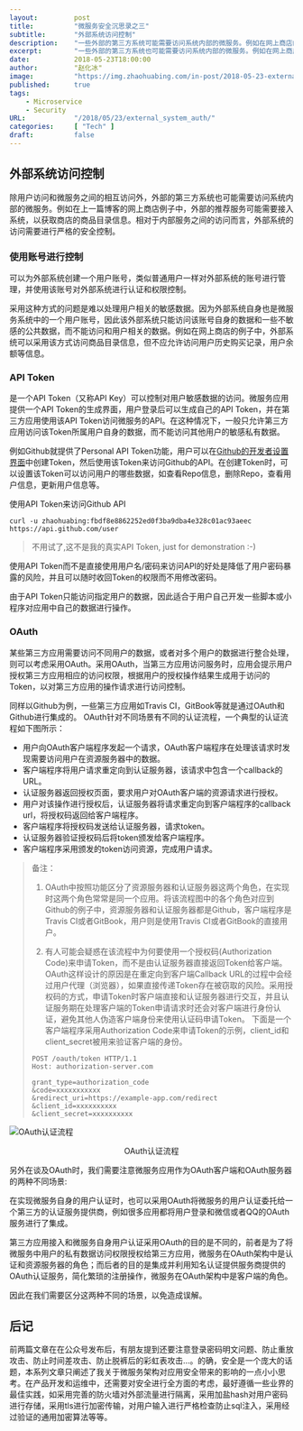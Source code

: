 ```yaml
---
layout:         post
title:          "微服务安全沉思录之三"
subtitle:       "外部系统访问控制"
description:    "一些外部的第三方系统可能需要访问系统内部的微服务。例如在网上商店的例子中，外部的推荐服务可能需要接入系统，以获取商店的商品目录信息。相对于内部服务之间的访问而言，外部系统的访问需要进行严格的安全控制。"
excerpt:        "一些外部的第三方系统也可能需要访问系统内部的微服务。例如在网上商店的例子中，外部的推荐服务可能需要接入系统，以获取商店的商品目录信息。相对于内部服务之间的访问而言，外部系统的访问需要进行严格的安全控制。"
date:           2018-05-23T18:00:00
author:         "赵化冰"
image:          "https://img.zhaohuabing.com/in-post/2018-05-23-external_system_auth/background.jpg"
published:      true 
tags:
    - Microservice
    - Security
URL:            "/2018/05/23/external_system_auth/"
categories:     [ "Tech" ]
draft:          false
---
```


## 外部系统访问控制
除用户访问和微服务之间的相互访问外，外部的第三方系统也可能需要访问系统内部的微服务。例如在上一篇博客的网上商店例子中，外部的推荐服务可能需要接入系统，以获取商店的商品目录信息。相对于内部服务之间的访问而言，外部系统的访问需要进行严格的安全控制。

### 使用账号进行控制
可以为外部系统创建一个用户账号，类似普通用户一样对外部系统的账号进行管理，并使用该账号对外部系统进行认证和权限控制。

采用这种方式的问题是难以处理用户相关的敏感数据。因为外部系统自身也是微服务系统中的一个用户账号，因此该外部系统只能访问该账号自身的数据和一些不敏感的公共数据，而不能访问和用户相关的数据。例如在网上商店的例子中，外部系统可以采用该方式访问商品目录信息，但不应允许访问用户历史购买记录，用户余额等信息。

### API Token
是一个API Token（又称API Key）可以控制对用户敏感数据的访问。微服务应用提供一个API Token的生成界面，用户登录后可以生成自己的API Token，并在第三方应用使用该API Token访问微服务的API。在这种情况下，一般只允许第三方应用访问该Token所属用户自身的数据，而不能访问其他用户的敏感私有数据。

例如Github就提供了Personal API Token功能，用户可以在[Github的开发者设置界面](https://github.com/settings/tokens)中创建Token，然后使用该Token来访问Github的API。在创建Token时，可以设置该Token可以访问用户的哪些数据，如查看Repo信息，删除Repo，查看用户信息，更新用户信息等。

使用API Token来访问Github API
```
curl -u zhaohuabing:fbdf8e8862252ed0f3ba9dba4e328c01ac93aeec https://api.github.com/user

```
> 不用试了,这不是我的真实API Token, just for demonstration :-)

使用API Token而不是直接使用用户名/密码来访问API的好处是降低了用户密码暴露的风险，并且可以随时收回Token的权限而不用修改密码。


由于API Token只能访问指定用户的数据，因此适合于用户自己开发一些脚本或小程序对应用中自己的数据进行操作。
### OAuth
某些第三方应用需要访问不同用户的数据，或者对多个用户的数据进行整合处理，则可以考虑采用OAuth。采用OAuth，当第三方应用访问服务时，应用会提示用户授权第三方应用相应的访问权限，根据用户的授权操作结果生成用于访问的Token，以对第三方应用的操作请求进行访问控制。

同样以Github为例，一些第三方应用如Travis CI，GitBook等就是通过OAuth和Github进行集成的。
OAuth针对不同场景有不同的认证流程，一个典型的认证流程如下图所示：
* 用户向OAuth客户端程序发起一个请求，OAuth客户端程序在处理该请求时发现需要访问用户在资源服务器中的数据。
* 客户端程序将用户请求重定向到认证服务器，该请求中包含一个callback的URL。
* 认证服务器返回授权页面，要求用户对OAuth客户端的资源请求进行授权。
* 用户对该操作进行授权后，认证服务器将请求重定向到客户端程序的callback url，将授权码返回给客户端程序。
* 客户端程序将授权码发送给认证服务器，请求token。
* 认证服务器验证授权码后将token颁发给客户端程序。
* 客户端程序采用颁发的token访问资源，完成用户请求。

>备注：
>1. OAuth中按照功能区分了资源服务器和认证服务器这两个角色，在实现时这两个角色常常是同一个应用。将该流程图中的各个角色对应到Github的例子中，资源服务器和认证服务器都是Github，客户端程序是Travis CI或者GitBook，用户则是使用Travis CI或者GitBook的直接用户。
>
>2. 有人可能会疑惑在该流程中为何要使用一个授权码(Authorization Code)来申请Token，而不是由认证服务器直接返回Token给客户端。OAuth这样设计的原因是在重定向到客户端Callback URL的过程中会经过用户代理（浏览器），如果直接传递Token存在被窃取的风险。采用授权码的方式，申请Token时客户端直接和认证服务器进行交互，并且认证服务期在处理客户端的Token申请请求时还会对客户端进行身份认证，避免其他人伪造客户端身份来使用认证码申请Token。
>下面是一个客户端程序采用Authorization Code来申请Token的示例，client_id和client_secret被用来验证客户端的身份。
>
>```
>POST /oauth/token HTTP/1.1
>Host: authorization-server.com
>  			
>grant_type=authorization_code
>&code=xxxxxxxxxxx
>&redirect_uri=https://example-app.com/redirect
>&client_id=xxxxxxxxxx
>&client_secret=xxxxxxxxxx
>```


![OAuth认证流程](https://img.zhaohuabing.com/in-post/2018-05-23-external_system_auth/oauth_web_server_flow.png)
<center>OAuth认证流程</center>


另外在谈及OAuth时，我们需要注意微服务应用作为OAuth客户端和OAuth服务器的两种不同场景:
  
在实现微服务自身的用户认证时，也可以采用OAuth将微服务的用户认证委托给一个第三方的认证服务提供商，例如很多应用都将用户登录和微信或者QQ的OAuth服务进行了集成。
  
第三方应用接入和微服务自身用户认证采用OAuth的目的是不同的，前者是为了将微服务中用户的私有数据访问权限授权给第三方应用，微服务在OAuth架构中是认证和资源服务器的角色；而后者的目的是集成并利用知名认证提供服务商提供的OAuth认证服务，简化繁琐的注册操作，微服务在OAuth架构中是客户端的角色。
  
因此在我们需要区分这两种不同的场景，以免造成误解。

## 后记

前两篇文章在在公众号发布后，有朋友提到还要注意登录密码明文问题、防止重放攻击、防止时间差攻击、防止脱裤后的彩虹表攻击...。的确，安全是一个庞大的话题，本系列文章只阐述了我关于微服务架构对应用安全带来的影响的一点小小思考。在产品开发和运维中，还需要对安全进行全方面的考虑，最好遵循一些业界的最佳实践，如采用完善的防火墙对外部流量进行隔离，采用加盐hash对用户密码进行存储，采用tls进行加密传输，对用户输入进行严格检查防止sql注入，采用经过验证的通用加密算法等等。

